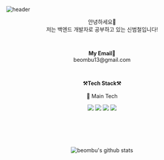 ![header](https://capsule-render.vercel.app/api?type=rect&height=200&text=Beombu%20GitHub&fontAlign=50&stroke=00FF00)

<p align="center">
안녕하세요🎎<br>
저는 백엔드 개발자로 공부하고 있는 신범철입니다!<br>
</p>

<br>
  
<p align="center">
<Strong>My Email📧</Strong><br>beombu13@gmail.com<br>
</p>

<br>

<p align="center">
   <Strong>⚒️Tech Stack⚒️</Strong><br><br>
   🥇 Main Tech
</p>

<p align="center" display="inline-block">
  <img src="https://img.shields.io/badge/JAVA-007396?style=flat-squaree&logo=java&logoColor=white"> 
  <img src="https://img.shields.io/badge/SpringBoot-6DB33F?style=flat-square&logo=SpringBoot&logoColor=white">
  <img src="https://img.shields.io/badge/MySql-4479A1?style=flat-square&logo=MySql&logoColor=white"/>
  <img src="https://img.shields.io/badge/Git-red?style=flat-square&logo=Git&logoColor=white"/> 
</p><br>

<br><br>

<div align=center>

![beombu's github stats](https://github-readme-stats.vercel.app/api?username=beombu&show_icons=true)


